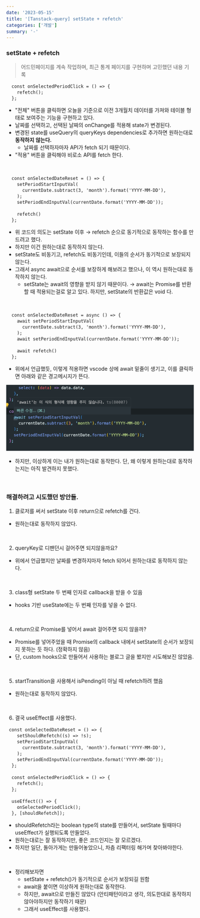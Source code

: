 ```yaml
---
date: '2023-05-15'
title: '[Tanstack-query] setState + refetch'
categories: ['개발']
summary: '-'
---
```


### setState + refetch

> 어드민페이지를 계속 작업하며, 최근 통계 페이지를 구현하며 고민했던 내용 기록

```TSX
  const onSelectedPeriodClick = () => {
    refetch();
  };
```

- "전체" 버튼을 클릭하면 오늘을 기준으로 이전 3개월치 데이터를 가져와 테이블 형태로 보여주는 기능을 구현하고 있다.
- 날짜를 선택하고, 선택된 날짜의 onChange를 적용해 state가 변경된다.
- 변경된 state를 useQuery의 queryKeys dependencies로 추가하면 원하는대로 **동작하지 않는다.**
  - 날짜를 선택하자마자 API가 fetch 되기 때문이다.
- "적용" 버튼을 클릭해야 비로소 API를 fetch 한다.

<br>

```TSX
  const onSelectedDateReset = () => {
    setPeriodStartInputVal(
      currentDate.subtract(3, 'month').format('YYYY-MM-DD'),
    );
    setPeriodEndInputVal(currentDate.format('YYYY-MM-DD'));

    refetch()
  };
```

- 위 코드의 의도는 setState 이후 → refetch 순으로 동기적으로 동작하는 함수를 만드려고 했다.
- 하지만 이건 원하는대로 동작하지 않는다.
- setState도 비동기고, refetch도 비동기인데, 이들의 순서가 동기적으로 보장되지 않는다.
- 그래서 async await으로 순서를 보장하게 해보려고 했으나, 이 역시 원하는대로 동작하지 않는다.
  - setState는 await의 영향을 받지 않기 때문이다. → await는 Promise를 반환할 때 적용되는걸로 알고 있다. 하지만, setState의 반환값은 void 다.

<br>

```TSX
  const onSelectedDateReset = async () => {
    await setPeriodStartInputVal(
      currentDate.subtract(3, 'month').format('YYYY-MM-DD'),
    );
    await setPeriodEndInputVal(currentDate.format('YYYY-MM-DD'));

    await refetch()
  };
```

- 위에서 언급했듯, 이렇게 적용하면 vscode 상에 await 밑줄이 생기고, 이를 클릭하면 아래와 같은 경고메시지가 뜬다.

![setState + await](./setState-await.png)

- 하지만, 이상하게 이는 내가 원하는대로 동작한다. 단, 왜 이렇게 원하는대로 동작하는지는 아직 발견하지 못했다.

<br>

### 해결하려고 시도했던 방안들.

1. 클로저를 써서 setState 이후 return으로 refetch를 건다.

- 원하는대로 동작하지 않았다.

<br>

2. queryKey로 디팬던시 걸어주면 되지않을까요?

- 위에서 언급했지만 날짜를 변경하지마자 fetch 되어서 원하는대로 동작하지 않는다.

<br>

3. class형 setState 두 번째 인자로 callback을 받을 수 있음

- hooks 기반 useState에는 두 번째 인자를 넣을 수 없다.

<br>

4. return으로 Promise를 넣어서 await 걸어주면 되지 않을까?

- Promise를 넣어주었을 때 Promise의 callback 내에서 setState의 순서가 보장되지 못하는 듯 하다. (정확하지 않음)
- 단, custom hooks으로 만들어서 사용하는 블로그 글을 봤지만 시도해보진 않았음.

<br>

5. startTransition을 사용해서 isPending이 아닐 때 refetch하려 했음

- 원하는대로 동작하지 않았다.

<br>

6. 결국 useEffect를 사용했다.

```TSX
 const onSelectedDateReset = () => {
    setShouldRefetch((s) => !s);
    setPeriodStartInputVal(
      currentDate.subtract(3, 'month').format('YYYY-MM-DD'),
    );
    setPeriodEndInputVal(currentDate.format('YYYY-MM-DD'));
  };

  const onSelectedPeriodClick = () => {
    refetch();
  };

  useEffect(() => {
    onSelectedPeriodClick();
  }, [shouldRefetch]);
```

- shouldRefetch라는 boolean type의 state를 만들어서, setState 될때마다 useEffect가 실행되도록 만들었다.
- 원하는대로는 잘 동작하지만, 좋은 코드인지는 잘 모르겠다.
- 하지만 일단, 돌아가게는 만들어놓았으니, 차츰 리팩터링 해가며 찾아봐야한다.

<br>

- 정리해보자면
  - setState + refetch()가 동기적으로 순서가 보장되길 원함
  - await을 붙이면 이상하게 원하는대로 동작한다.
  - 하지만, await으로 만들진 않았다 (안티패턴이라고 생각, 의도한대로 동작하지 않아야하지만 동작하기 때문)
  - 그래서 useEffect를 사용했다.
